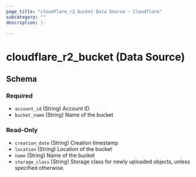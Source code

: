 ```yaml
---
page_title: "cloudflare_r2_bucket Data Source - Cloudflare"
subcategory: ""
description: |-
  
---
```


# cloudflare_r2_bucket (Data Source)




<!-- schema generated by tfplugindocs -->
## Schema

### Required

- `account_id` (String) Account ID
- `bucket_name` (String) Name of the bucket

### Read-Only

- `creation_date` (String) Creation timestamp
- `location` (String) Location of the bucket
- `name` (String) Name of the bucket
- `storage_class` (String) Storage class for newly uploaded objects, unless specified otherwise.


